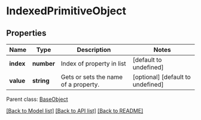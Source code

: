 
# IndexedPrimitiveObject

## Properties
Name | Type | Description | Notes
------------ | ------------- | ------------- | -------------
**index** | **number** | Index of property in list              | [default to undefined]
**value** | **string** | Gets or sets the name of a property.              | [optional] [default to undefined]

 Parent class: [BaseObject](BaseObject.md)

[[Back to Model list]](README.md#documentation-for-models) [[Back to API list]](README.md#documentation-for-api-endpoints) [[Back to README]](README.md)
